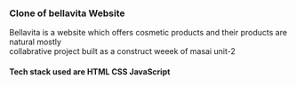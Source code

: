 <h3> Clone of bellavita Website </h3>
Bellavita is a website which offers cosmetic products and their products are natural mostly <br>
collabrative project built as a construct weeek of masai unit-2
<h4>Tech stack used are HTML CSS JavaScript</h4>

